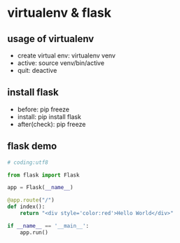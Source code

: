 # virtualenv & flask

## usage of virtualenv

- create virtual env: virtualenv venv
- active: source venv/bin/active
- quit: deactive

## install flask

- before: pip freeze
- install: pip install flask
- after(check): pip freeze

## flask demo

```python
# coding:utf8

from flask import Flask

app = Flask(__name__)

@app.route("/")
def index():
    return "<div style='color:red'>Hello World</div>"

if __name__ == '__main__':
    app.run()

```

